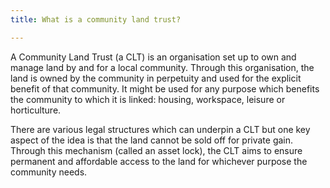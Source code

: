 ```yaml
---
title: What is a community land trust?

---
```

A Community Land Trust (a CLT) is an organisation set up to own and manage land by and for a local community. Through this organisation, the land is owned by the community in perpetuity and used for the explicit benefit of that community. It might be used for any purpose which benefits the community to which it is linked: housing, workspace, leisure or horticulture.

There are various legal structures which can underpin a CLT but one key aspect of the idea is that the land cannot be sold off for private gain. Through this mechanism (called an asset lock), the CLT aims to ensure permanent and affordable access to the land for whichever purpose the community needs.